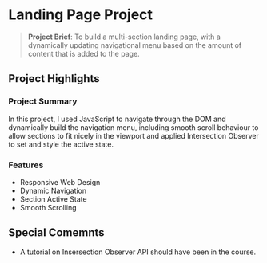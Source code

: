 # Landing Page Project

> **Project Brief**: To build a multi-section landing page, with a dynamically updating navigational menu based on the amount of content that is added to the page.

## Project Highlights
### Project Summary
In this project, I used JavaScript to navigate through the DOM and dynamically build the navigation menu, including smooth scroll behaviour to allow sections to fit nicely in the viewport and applied Intersection Observer to set and style the active state. 

### Features
- Responsive Web Design
- Dynamic Navigation
- Section Active State
- Smooth Scrolling

## Special Comemnts


- A tutorial on Insersection Observer API should have been in the course.